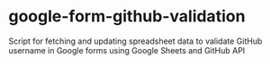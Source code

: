 # google-form-github-validation
Script for fetching and updating spreadsheet data to validate GitHub username in Google forms using Google Sheets and GitHub API
